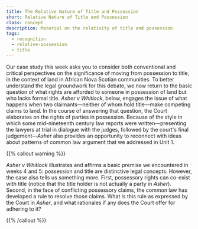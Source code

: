 ```yaml
---
title: The Relative Nature of Title and Possession
short: Relative Nature of Title and Possession
class: concept
description: Material on the relativity of title and possession
tags:
  - recognition
  - relative-possession
  - title
---
```


Our case study this week asks you to consider both conventional and critical perspectives on the significance of moving from possession to title, in the context of land in African Nova Scotian communities. To better understand the legal groundwork for this debate, we now return to the basic question of what rights are afforded to someone in possession of land but who lacks formal title. *Asher v Whitlock*, below, engages the issue of what happens when two claimants—neither of whom hold title—make competing claims to land. In the course of answering that question, the Court elaborates on the rights of parties in possession. Because of the style in which some mid-nineteenth century law reports were written—presenting the lawyers at trial in dialogue with the judges, followed by the court's final judgement—*Asher* also provides an opportunity to reconnect with ideas about patterns of common law argument that we addressed in Unit 1.

{{% callout warning %}}

*Asher v Whitlock* illustrates and affirms a basic premise we encountered in weeks 4 and 5: possession and title are distinctive legal concepts. However, the case also tells us something more. First, possessory rights can co-exist with title (notice that the title holder is not actually a party in *Asher*). Second, in the face of conflicting possessory claims, the common law has developed a rule to resolve those claims. What is this rule as expressed by the Court in *Asher*, and what rationales if any does the Court offer for adhering to it?

{{% /callout %}}
